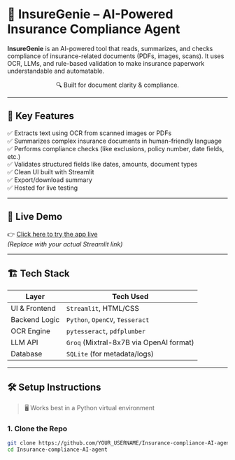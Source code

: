 # 🧾 InsureGenie – AI-Powered Insurance Compliance Agent

**InsureGenie** is an AI-powered tool that reads, summarizes, and checks compliance of insurance-related documents (PDFs, images, scans). It uses OCR, LLMs, and rule-based validation to make insurance paperwork understandable and automatable.

<div align="center">
  🔍 Built for document clarity & compliance.
</div>

---

## 📌 Key Features

✅ Extracts text using OCR from scanned images or PDFs  
✅ Summarizes complex insurance documents in human-friendly language  
✅ Performs compliance checks (like exclusions, policy number, date fields, etc.)  
✅ Validates structured fields like dates, amounts, document types  
✅ Clean UI built with Streamlit  
✅ Export/download summary  
✅ Hosted for live testing  

---

## 🚀 Live Demo

👉 [Click here to try the app live](https://your-app-url.streamlit.app)  
*(Replace with your actual Streamlit link)*

---

## 🏗️ Tech Stack

| Layer        | Tech Used                     |
|--------------|-------------------------------|
| UI & Frontend | `Streamlit`, HTML/CSS         |
| Backend Logic | `Python`, `OpenCV`, `Tesseract` |
| OCR Engine   | `pytesseract`, `pdfplumber`    |
| LLM API      | `Groq` (Mixtral-8x7B via OpenAI format) |
| Database     | `SQLite` (for metadata/logs)   |

---

## 🛠️ Setup Instructions

> 🖥️ Works best in a Python virtual environment

### 1. Clone the Repo
```bash
git clone https://github.com/YOUR_USERNAME/Insurance-compliance-AI-agent.git
cd Insurance-compliance-AI-agent
